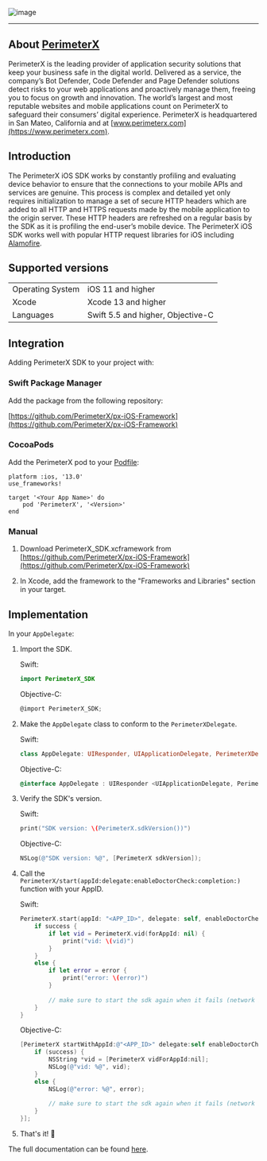 
![image](https://storage.googleapis.com/perimeterx-logos/primary_logo_red_cropped.png)

---

## About [PerimeterX](https://www.perimeterx.com/) 

PerimeterX is the leading provider of application security solutions that keep your business safe in the digital world. Delivered as a service, the company’s Bot Defender, Code Defender and Page Defender solutions detect risks to your web applications and proactively manage them, freeing you to focus on growth and innovation. The world’s largest and most reputable websites and mobile applications count on PerimeterX to safeguard their consumers’ digital experience. PerimeterX is headquartered in San Mateo, California and at [www.perimeterx.com](https://www.perimeterx.com).

## Introduction

The PerimeterX iOS SDK works by constantly profiling and evaluating device behavior to ensure that the connections to your mobile APIs and services are genuine.
This process is complex and detailed yet only requires initialization to manage a set of secure HTTP headers which are added to all HTTP and HTTPS requests made by the mobile application to the origin server. These HTTP headers are refreshed on a regular basis by the SDK as it is profiling the end-user’s mobile device.
The PerimeterX iOS SDK works well with popular HTTP request libraries for iOS including [Alamofire](https://github.com/Alamofire/Alamofire).

## Supported versions

|  |  |
|--|--|
| Operating System | iOS 11 and higher |
| Xcode | Xcode 13 and higher |
| Languages | Swift 5.5 and higher, Objective-C |

## Integration

Adding PerimeterX SDK to your project with:  

### Swift Package Manager

Add the package from the following repository:

[https://github.com/PerimeterX/px-iOS-Framework](https://github.com/PerimeterX/px-iOS-Framework)

### CocoaPods

Add the PerimeterX pod to your [Podfile](https://guides.cocoapods.org/):
```
platform :ios, '13.0'
use_frameworks!

target '<Your App Name>' do
    pod 'PerimeterX', '<Version>'
end
```

### Manual

1. Download PerimeterX_SDK.xcframework from [https://github.com/PerimeterX/px-iOS-Framework](https://github.com/PerimeterX/px-iOS-Framework)

2. In Xcode, add the framework to the "Frameworks and Libraries" section in your target. 

## Implementation

In your `AppDelegate`:

1. Import the SDK.

    Swift:
    ```swift
    import PerimeterX_SDK
    ```

    Objective-C:
    ```objectivec
    @import PerimeterX_SDK;
    ```

2. Make the `AppDelegate` class to conform to the ``PerimeterXDelegate``.

    Swift:
    ```swift
    class AppDelegate: UIResponder, UIApplicationDelegate, PerimeterXDelegate
    ```

    Objective-C:
    ```objectivec
    @interface AppDelegate : UIResponder <UIApplicationDelegate, PerimeterXDelegate>
    ```

3. Verify the SDK's version.

    Swift:
    ```swift
    print("SDK version: \(PerimeterX.sdkVersion())")
    ```

    Objective-C:
    ```objectivec
    NSLog(@"SDK version: %@", [PerimeterX sdkVersion]);
    ```

4. Call the ``PerimeterX/start(appId:delegate:enableDoctorCheck:completion:)`` function with your AppID.

    Swift:
    ```swift
    PerimeterX.start(appId: "<APP_ID>", delegate: self, enableDoctorCheck: false) { success, error in
        if success {
            if let vid = PerimeterX.vid(forAppId: nil) {
                print("vid: \(vid)")
            }
        }
        else {
            if let error = error {
                print("error: \(error)")
            }
            
            // make sure to start the sdk again when it fails (network issue, etc.)
        }
    }
    ```

    Objective-C:
    ```objectivec
    [PerimeterX startWithAppId:@"<APP_ID>" delegate:self enableDoctorCheck:NO completion:^(BOOL success, NSError * _Nullable error) {
        if (success) {
            NSString *vid = [PerimeterX vidForAppId:nil];
            NSLog(@"vid: %@", vid);
        }
        else {
            NSLog(@"error: %@", error);
            
            // make sure to start the sdk again when it fails (network issue, etc.)
        }
    }];
    ```

5. That's it! 🎉


The full documentation can be found [here](https://docs.perimeterx.com/pxconsole/docs/sdk-ios).
